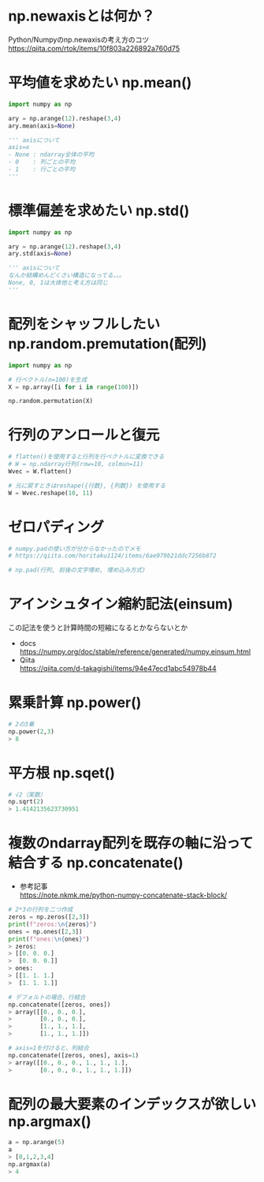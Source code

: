 # np.newaxisとは何か？
Python/Numpyのnp.newaxisの考え方のコツ
<https://qiita.com/rtok/items/10f803a226892a760d75>

# 平均値を求めたい np.mean()
```python
import numpy as np

ary = np.arange(12).reshape(3,4)
ary.mean(axis=None)

''' axisについて
axis=x
- None : ndarray全体の平均
- 0    : 列ごとの平均
- 1    : 行ごとの平均
'''
```

# 標準偏差を求めたい np.std()
```python
import numpy as np

ary = np.arange(12).reshape(3,4)
ary.std(axis=None)

''' axisについて
なんか結構めんどくさい構造になってる。。。
None, 0, 1は大体他と考え方は同じ
'''
```

# 配列をシャッフルしたい np.random.premutation(配列)
```python
import numpy as np

# 行ベクトル(n=100)を生成
X = np.array([i for i in range(100)])

np.random.permutation(X)
```

# 行列のアンロールと復元
```python
# flatten()を使用すると行列を行ベクトルに変換できる
# W = np.ndarray行列(row=10, colmun=11)
Wvec = W.flatten()

# 元に戻すときはreshape({行数}, {列数}) を使用する
W = Wvec.reshape(10, 11)
```

# ゼロパディング
```python
# numpy.padの使い方が分からなかったのでメモ
# https://qiita.com/horitaku1124/items/6ae979b21ddc7256b872

# np.pad(行列, 前後の文字埋め, 埋め込み方式)
```

# アインシュタイン縮約記法(einsum)
この記法を使うと計算時間の短縮になるとかならないとか
- docs  
 https://numpy.org/doc/stable/reference/generated/numpy.einsum.html  
- Qiita  
 https://qiita.com/d-takagishi/items/94e47ecd1abc54978b44  

# 累乗計算 np.power()
```python
# 2の3乗
np.power(2,3)
> 8
```

# 平方根 np.sqet()
```python
# √2（実数）
np.sqrt(2)
> 1.4142135623730951
```

# 複数のndarray配列を既存の軸に沿って結合する np.concatenate()
- 参考記事  
 https://note.nkmk.me/python-numpy-concatenate-stack-block/  
```python
# 2*3の行列を二つ作成
zeros = np.zeros([2,3])
print(f"zeros:\n{zeros}")
ones = np.ones([2,3])
print(f"ones:\n{ones}")
> zeros:
> [[0. 0. 0.]
>  [0. 0. 0.]]
> ones:
> [[1. 1. 1.]
>  [1. 1. 1.]]

# デフォルトの場合、行結合
np.concatenate([zeros, ones])
> array([[0., 0., 0.],
>        [0., 0., 0.],
>        [1., 1., 1.],
>        [1., 1., 1.]])

# axis=1を付けると、列結合
np.concatenate([zeros, ones], axis=1)
> array([[0., 0., 0., 1., 1., 1.],
>        [0., 0., 0., 1., 1., 1.]])
```

# 配列の最大要素のインデックスが欲しい np.argmax()
```python
a = np.arange(5)
a
> [0,1,2,3,4]
np.argmax(a)
> 4
```

